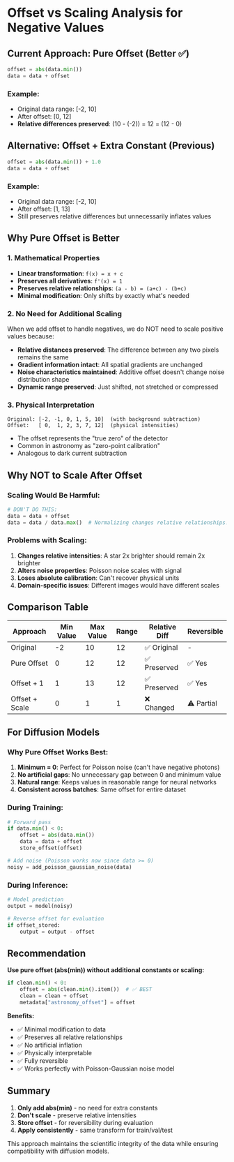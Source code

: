 # Offset vs Scaling Analysis for Negative Values

## Current Approach: Pure Offset (Better ✅)
```python
offset = abs(data.min())
data = data + offset
```

### Example:
- Original data range: [-2, 10]
- After offset: [0, 12]
- **Relative differences preserved**: (10 - (-2)) = 12 = (12 - 0)

## Alternative: Offset + Extra Constant (Previous)
```python
offset = abs(data.min()) + 1.0
data = data + offset
```

### Example:
- Original data range: [-2, 10]
- After offset: [1, 13]
- Still preserves relative differences but unnecessarily inflates values

## Why Pure Offset is Better

### 1. **Mathematical Properties**
- **Linear transformation**: `f(x) = x + c`
- **Preserves all derivatives**: `f'(x) = 1`
- **Preserves relative relationships**: `(a - b) = (a+c) - (b+c)`
- **Minimal modification**: Only shifts by exactly what's needed

### 2. **No Need for Additional Scaling**
When we add offset to handle negatives, we do NOT need to scale positive values because:

- **Relative distances preserved**: The difference between any two pixels remains the same
- **Gradient information intact**: All spatial gradients are unchanged
- **Noise characteristics maintained**: Additive offset doesn't change noise distribution shape
- **Dynamic range preserved**: Just shifted, not stretched or compressed

### 3. **Physical Interpretation**
```
Original: [-2, -1, 0, 1, 5, 10]  (with background subtraction)
Offset:   [ 0,  1, 2, 3, 7, 12]  (physical intensities)
```
- The offset represents the "true zero" of the detector
- Common in astronomy as "zero-point calibration"
- Analogous to dark current subtraction

## Why NOT to Scale After Offset

### Scaling Would Be Harmful:
```python
# DON'T DO THIS:
data = data + offset
data = data / data.max()  # Normalizing changes relative relationships!
```

### Problems with Scaling:
1. **Changes relative intensities**: A star 2x brighter should remain 2x brighter
2. **Alters noise properties**: Poisson noise scales with signal
3. **Loses absolute calibration**: Can't recover physical units
4. **Domain-specific issues**: Different images would have different scales

## Comparison Table

| Approach | Min Value | Max Value | Range | Relative Diff | Reversible |
|----------|-----------|-----------|--------|--------------|------------|
| Original | -2 | 10 | 12 | ✅ Original | - |
| Pure Offset | 0 | 12 | 12 | ✅ Preserved | ✅ Yes |
| Offset + 1 | 1 | 13 | 12 | ✅ Preserved | ✅ Yes |
| Offset + Scale | 0 | 1 | 1 | ❌ Changed | ⚠️ Partial |

## For Diffusion Models

### Why Pure Offset Works Best:
1. **Minimum = 0**: Perfect for Poisson noise (can't have negative photons)
2. **No artificial gaps**: No unnecessary gap between 0 and minimum value
3. **Natural range**: Keeps values in reasonable range for neural networks
4. **Consistent across batches**: Same offset for entire dataset

### During Training:
```python
# Forward pass
if data.min() < 0:
    offset = abs(data.min())
    data = data + offset
    store_offset(offset)

# Add noise (Poisson works now since data >= 0)
noisy = add_poisson_gaussian_noise(data)
```

### During Inference:
```python
# Model prediction
output = model(noisy)

# Reverse offset for evaluation
if offset_stored:
    output = output - offset
```

## Recommendation

**Use pure offset (abs(min)) without additional constants or scaling:**

```python
if clean.min() < 0:
    offset = abs(clean.min().item())  # ✅ BEST
    clean = clean + offset
    metadata["astronomy_offset"] = offset
```

**Benefits:**
- ✅ Minimal modification to data
- ✅ Preserves all relative relationships
- ✅ No artificial inflation
- ✅ Physically interpretable
- ✅ Fully reversible
- ✅ Works perfectly with Poisson-Gaussian noise model

## Summary

1. **Only add abs(min)** - no need for extra constants
2. **Don't scale** - preserve relative intensities
3. **Store offset** - for reversibility during evaluation
4. **Apply consistently** - same transform for train/val/test

This approach maintains the scientific integrity of the data while ensuring compatibility with diffusion models.
